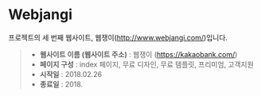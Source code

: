 # Webjangi

프로젝트의 세 번째 웹사이트, 웹쟁이(http://www.webjangi.com/)입니다.

>- **웹사이트 이름 (웹사이트 주소)** : 웹쟁이 (https://kakaobank.com/)
>- **페이지 구성** : index 페이지, 무료 디자인, 무료 템플릿, 프리미엄, 고객지원
>- **시작일** : 2018.02.26
>- **종료일** : 2018.
